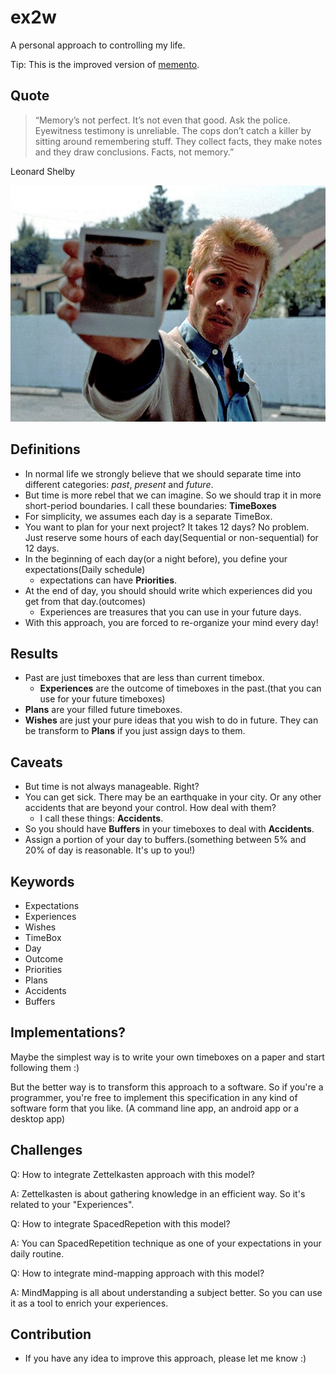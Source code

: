 # ex2w

A personal approach to controlling my life.

Tip: This is the improved version of [memento](https://github.com/LinArcX/memento).

## Quote
> “Memory’s not perfect. It’s not even that good. Ask the police. Eyewitness testimony is unreliable. The cops don’t catch a killer by sitting around remembering stuff. They collect facts, they make notes and they draw conclusions. Facts, not memory.”

Leonard Shelby

![Demo](./assets/memento.jpg)

## Definitions
- In normal life we strongly believe that we should separate time into different categories: _past_, _present_ and _future_.
- But time is more rebel that we can imagine. So we should trap it in more short-period boundaries. I call these boundaries: **TimeBoxes**
- For simplicity, we assumes each day is a separate TimeBox.
- You want to plan for your next project? It takes 12 days? No problem. Just reserve some hours of each day(Sequential or non-sequential) for 12 days.
- In the beginning of each day(or a night before), you define your expectations(Daily schedule)
  - expectations can have **Priorities**.
- At the end of day, you should should write which experiences did you get from that day.(outcomes)
  - Experiences are treasures that you can use in your future days.
- With this approach, you are forced to re-organize your mind every day!

## Results
- Past are just timeboxes that are less than current timebox.
  - **Experiences** are the outcome of timeboxes in the past.(that you can use for your future timeboxes)
- **Plans** are your filled future timeboxes.
- **Wishes** are just your pure ideas that you wish to do in future. They can be transform to **Plans** if you just assign days to them.

## Caveats
- But time is not always manageable. Right?
- You can get sick. There may be an earthquake in your city. Or any other accidents that are beyond your control. How deal with them?
  - I call these things: **Accidents**.
- So you should have **Buffers** in your timeboxes to deal with **Accidents**.
- Assign a portion of your day to buffers.(something between 5% and 20% of day is reasonable. It's up to you!)

## Keywords
- Expectations
- Experiences
- Wishes
- TimeBox
- Day
- Outcome
- Priorities
- Plans
- Accidents
- Buffers

## Implementations?
Maybe the simplest way is to write your own timeboxes on a paper and start following them :)

But the better way is to transform this approach to a software. So if you're a programmer, you're free to implement this specification
in any kind of software form that you like. (A command line app, an android app or a desktop app)


## Challenges
Q: How to integrate Zettelkasten approach with this model?

A: Zettelkasten is about gathering knowledge in an efficient way. So it's related to your "Experiences".

Q: How to integrate SpacedRepetion with this model?

A: You can SpacedRepetition technique as one of your expectations in your daily routine.

Q: How to integrate mind-mapping approach with this model?

A: MindMapping is all about understanding a subject better. So you can use it as a tool to enrich your experiences.

## Contribution
- If you have any idea to improve this approach, please let me know :)
